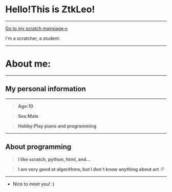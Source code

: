 # Hello!This is ZtkLeo!

---

[Go to my scratch mainpage→](https://scratch.mit.edu/users/ZtkLeo)

I'm a scratcher, a student.

---

# About me:

---

## My personal information

---

>**Age:10**

>**Sex:Male**

>**Hobby:Play piano and programming**

---

## About programming

>**I like scratch, python, html, and...**

>**I am very good at algorithms, but I don't know anything about art** :P

---

- Nice to meet you! :)
